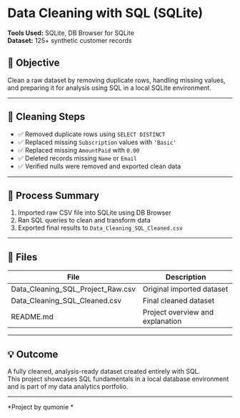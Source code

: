 # Data Cleaning with SQL (SQLite)

**Tools Used:** SQLite, DB Browser for SQLite  
**Dataset:** 125+ synthetic customer records

## 📌 Objective

Clean a raw dataset by removing duplicate rows, handling missing values, and preparing it for analysis using SQL in a local SQLite environment.

---

## 🧼 Cleaning Steps

- ✅ Removed duplicate rows using `SELECT DISTINCT`
- ✅ Replaced missing `Subscription` values with `'Basic'`
- ✅ Replaced missing `AmountPaid` with `0.00`
- ✅ Deleted records missing `Name` or `Email`
- ✅ Verified nulls were removed and exported clean data

---

## 🔄 Process Summary

1. Imported raw CSV file into SQLite using DB Browser
2. Ran SQL queries to clean and transform data
3. Exported final results to `Data_Cleaning_SQL_Cleaned.csv`

---

## 📂 Files

| File                             | Description                      |
|----------------------------------|----------------------------------|
| Data_Cleaning_SQL_Project_Raw.csv     | Original imported dataset        |
| Data_Cleaning_SQL_Cleaned.csv         | Final cleaned dataset            |
| README.md                        | Project overview and explanation |

---

## 💡 Outcome

A fully cleaned, analysis-ready dataset created entirely with SQL.  
This project showcases SQL fundamentals in a local database environment and is part of my data analytics portfolio.

---

*Project by qumonie *  
